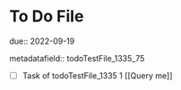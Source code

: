 # To Do File

due:: 2022-09-19

metadatafield:: todoTestFile_1335_75

- [ ] Task of todoTestFile_1335 1 [[Query me]]

